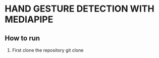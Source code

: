 # HAND GESTURE DETECTION WITH MEDIAPIPE

## How to run 
1. First clone the repository
  git clone 
     
